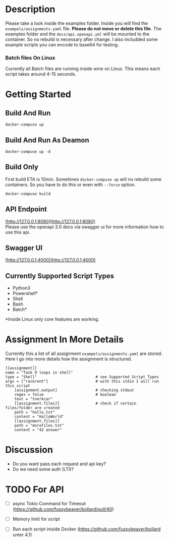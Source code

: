 # Description

Please take a look inside the examples folder. Inside you will find the ```exampels/assignments.yaml``` file. **Please do not move or delete this file**. 
The examples folder and the ```docs/api.openapi.yml``` will be mounted to the container. So no rebuild is necessary after change.
I also includded some example scripts you can encode to base64 for testing.  
### Batch files On Linux
Currently all Batch files are running inside wine on Linux. This means each script takes around 4-15 seconds.

# Getting Started
## Build And Run
```
docker-compuse up
```
## Build And Run As Deamon
```
docker-compuse up -d
```
## Build Only
First build ETA is 10min.
Sometimes ```docker-compuse up``` will no rebuild some containers. So you have to do this or even with ``` --force ``` option.
```
docker-compuse build
```
## API Endpoint
[http://127.0.0.1:8080](http://127.0.0.1:8080)  
Please use the openapi 3.0 docs via swagger ui for more information how to use this api.
## Swagger UI
[http://127.0.0.1:4000](http://127.0.0.1:4000)

## Currently Supported Script Types
- Python3
- Powershell*
- Shell
- Bash
- Batch* 

*Inside Linux only core features are working.

# Assignment In More Details
Currently this a list of all assignment ```exampels/assignments.yaml``` are stored.
Here I go into more details how the assignment is structured.

```
[[assignment]]
name = "Task 9 loops in shell" 
type = "Shell"                          # see Supported Script Types 
args = ["rackrent"]                     # with this stdin I will run this script
    [assignment.output]                 # checking stdout
    regex = false                       # boolean
    text = "tnerkcar"
    [[assignment.files]]                # check if certain files/folder are created
    path = "hallo.txt"
    content = "HalloWorld"
    [[assignment.files]]
    path = "morefiles.txt"
    content = "42 answer"

```


# Discussion

- Do you want pass each request and api key?
- Do we need some auth (LTI)?

# TODO For API
- [ ]  async Tokio Command for Timeout (https://github.com/fussybeaver/bollard/pull/40) 
- [ ] Memory limit for script
- [ ] Run each script iniside Docker (https://github.com/fussybeaver/bollard unter 4.1)


